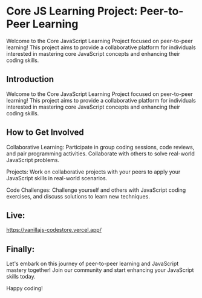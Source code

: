 # Core JS Learning Project: Peer-to-Peer Learning

Welcome to the Core JavaScript Learning Project focused on peer-to-peer learning! This project aims to provide a collaborative platform for individuals interested in mastering core JavaScript concepts and enhancing their coding skills.

## Introduction

Welcome to the Core JavaScript Learning Project focused on peer-to-peer learning! This project aims to provide a collaborative platform for individuals interested in mastering core JavaScript concepts and enhancing their coding skills.

## How to Get Involved

Collaborative Learning: Participate in group coding sessions, code reviews, and pair programming activities. Collaborate with others to solve real-world JavaScript problems.

Projects: Work on collaborative projects with your peers to apply your JavaScript skills in real-world scenarios.

Code Challenges: Challenge yourself and others with JavaScript coding exercises, and discuss solutions to learn new techniques.

## Live:

https://vanillajs-codestore.vercel.app/

## Finally:

Let's embark on this journey of peer-to-peer learning and JavaScript mastery together! Join our community and start enhancing your JavaScript skills today.

Happy coding!

